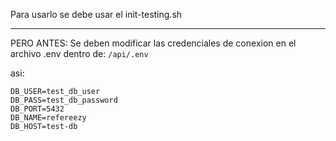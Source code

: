 Para usarlo se debe usar el init-testing.sh

---
PERO ANTES: Se deben modificar las credenciales de conexion en el archivo .env dentro de: `/api/.env`<br>

asi:
```env
DB_USER=test_db_user
DB_PASS=test_db_password
DB_PORT=5432
DB_NAME=refereezy
DB_HOST=test-db
```
